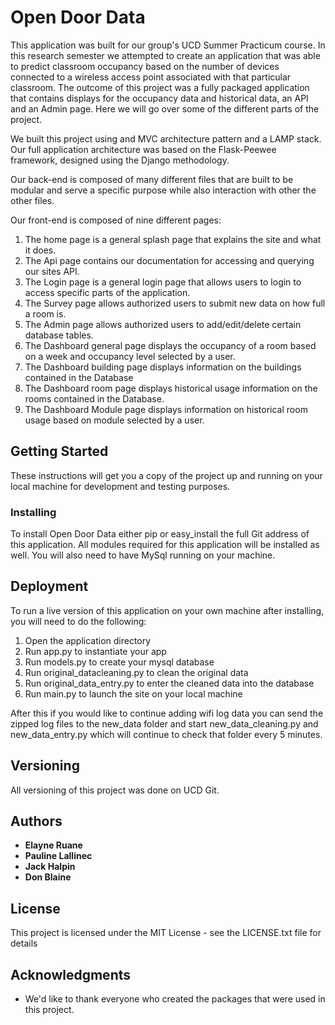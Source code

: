 # Open Door Data

This application was built for our group's UCD Summer Practicum course. In this research semester we attempted to create an application that was able to predict classroom occupancy based on the number of devices connected to a wireless access point associated with that particular classroom. The outcome of this project was a fully packaged application that contains displays for the occupancy data and historical data, an API and an Admin page. Here we will go over some of the different parts of the project.

We built this project using and MVC architecture pattern and a LAMP stack. Our full application architecture was based on the Flask-Peewee framework, designed using the Django methodology.

Our back-end is composed of many different files that are built to be modular and serve a specific purpose while also interaction with other the other files. 

Our front-end is composed of nine different pages:

1. The home page is a general splash page that explains the site and what it does.
2. The Api page contains our documentation for accessing and querying our sites API.
3. The Login page is a general login page that allows users to login to access specific parts of the application.
4. The Survey page allows authorized users to submit new data on how full a room is.
5. The Admin page allows authorized users to add/edit/delete certain database tables.
6. The Dashboard general page displays the occupancy of a room based on a week and occupancy level selected by a user.
7. The Dashboard building page displays information on the buildings contained in the Database
8. The Dashboard room page displays historical usage information on the rooms contained in the Database.
9. The Dashboard Module page displays information on historical room usage based on module selected by a user.




## Getting Started

These instructions will get you a copy of the project up and running on your local machine for development and testing purposes.

### Installing

To install Open Door Data either pip or easy_install the full Git address of this application. All modules required for this application will be installed as well. You will also need to have MySql running on your machine. 


## Deployment

To run a live version of this application on your own machine after installing, you will need to do the following:

1. Open the application directory
2. Run app.py to instantiate your app
3. Run models.py to create your mysql database
4. Run original_datacleaning.py to clean the original data
5. Run original_data_entry.py to enter the cleaned data into the database
6. Run main.py to launch the site on your local machine

After this if you would like to continue adding wifi log data you can send the zipped log files to the new_data folder and start new_data_cleaning.py and new_data_entry.py which will continue to check that folder every 5 minutes. 

## Versioning

All versioning of this project was done on UCD Git.

## Authors

* **Elayne Ruane** 
* **Pauline Lallinec** 
* **Jack Halpin** 
* **Don Blaine** 

## License

This project is licensed under the MIT License - see the LICENSE.txt file for details

## Acknowledgments

* We'd like to thank everyone who created the packages that were used in this project.



